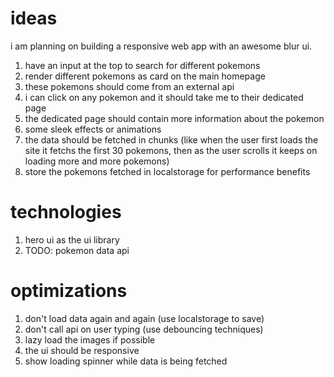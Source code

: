 # ideas

i am planning on building a responsive web app with an awesome blur ui.

1. have an input at the top to search for different pokemons
2. render different pokemons as card on the main homepage
3. these pokemons should come from an external api
4. i can click on any pokemon and it should take me to their dedicated page
5. the dedicated page should contain more information about the pokemon
6. some sleek effects or animations
7. the data should be fetched in chunks (like when the user first loads the site it fetchs the first 30 pokemons, then as the user scrolls it keeps on loading more and more pokemons)
8. store the pokemons fetched in localstorage for performance benefits

# technologies

1. hero ui as the ui library
2. TODO: pokemon data api

# optimizations

1. don't load data again and again (use localstorage to save)
2. don't call api on user typing (use debouncing techniques)
3. lazy load the images if possible
4. the ui should be responsive
5. show loading spinner while data is being fetched
